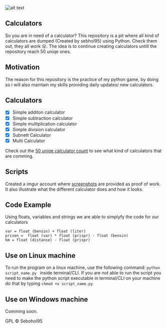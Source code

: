 ![alt text](https://i.imgur.com/vB5CFUX.png)
## Calculators
So you are in need of a calculator? This repository is a pit where all kind of calculators are dumped (Created by sebhol95) using Python. Check them out, they all work :open_mouth:. The idea is to continue creating calculators untill the repository reach 50 uniqe ones. 

## Motivation
The reason for this repository is the practice of my python game, by doing so i will also maintain my skills providing daily updates/ new calculators.

## Calculators
- [X] Simple additon calculator
- [X] Simple subtraction calculator
- [X] Simple multiplication calculator
- [X] Simple division calculator
- [X] Subnett Calculator
- [X] Multi Calculator

Check out the [50 uniqe calculator count](https://github.com/Sebhol95/50-Uniqe-Calculators/projects/1) to see what kind of calculators that are comming. 

## Scripts
Created a imgur account where [screenshots](https://sebastianholterhuset.imgur.com/all/) are provided as proof of work. It also illustrate what the different calculator does and how it looks. 

## Code Example
Using floats, variables and strings we are able to simplyfy the code for our calculators
```
var = float (bensin) + float (liter)
prisen =  float (var) * float (prispr) - float (bensin)
km = float (distanse) - float (prispr)
```
## Use on Linux machine 
To run the program on a linux machine, use the following command: ```python script_name.py ``` inside terminal/CLI.
If you are not able to run the script you need to make the python script executable in terminal/CLI on your machine do that by typing ```chmod +x script_name.py ```

## Use on Windows machine
Comming soon. 

GPL © Sebohol95
